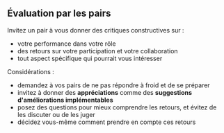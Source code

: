 ## Évaluation par les pairs

Invitez un pair à vous donner des critiques constructives sur :

- votre performance dans votre rôle
- des retours sur votre participation et votre collaboration
- tout aspect spécifique qui pourrait vous intéresser

Considérations :

- demandez à vos pairs de ne pas répondre à froid et de se préparer
- invitez à donner des **appréciations** comme des **suggestions d'améliorations implémentables**
- posez des questions pour mieux comprendre les retours, et évitez de les discuter ou de les juger
- décidez vous-même comment prendre en compte ces retours